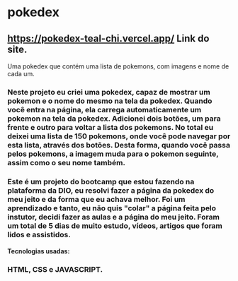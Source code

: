 # pokedex
## https://pokedex-teal-chi.vercel.app/  Link do site.

Uma pokedex que contém uma lista de pokemons, com imagens e nome de cada um.

<h3> Neste projeto eu criei uma pokedex, capaz de mostrar um pokemon e o nome do mesmo na tela da pokedex.
Quando você entra na página, ela carrega automaticamente um pokemon na tela da pokedex.
Adicionei dois botões, um para frente e outro para voltar a lista dos pokemons.
No total eu deixei uma lista de 150 pokemons, onde você pode navegar por esta lista, através dos botões.
Desta forma, quando você passa pelos pokemons, a imagem muda para o pokemon seguinte, assim como o seu nome também. </h3>


<h3>Este é um projeto do bootcamp que estou fazendo na plataforma da DIO, eu resolvi fazer a página da pokedex do meu jeito e da forma que eu achava melhor.
Foi um aprendizado e tanto, eu não quis "colar" a página feita pelo instutor, decidi fazer as aulas e a página do meu jeito.
Foram um total de 5 dias de muito estudo, vídeos, artigos que foram lidos e assistidos.</h3>

<h4> Tecnologias usadas: </h4>
<h3> HTML, CSS e JAVASCRIPT. </h3>


